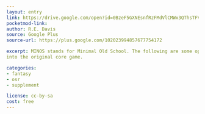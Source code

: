 ```yaml
---
layout: entry
link: https://drive.google.com/open?id=0BzeF5GXNEsnfRzFMdVlCMWx3QThsTFVJSThHRzN4MThwQTRr
pocketmod-link:
author: R.E. Davis
source: Google Plus
source-url: https://plus.google.com/102023994857677754172

excerpt: MINOS stands for Minimal Old School. The following are some optional house rules for MINOS that did not make it
into the original core game.

categories:
- fantasy
- osr
- supplement

license: cc-by-sa
cost: free
---
```

